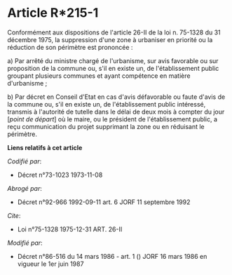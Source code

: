 # Article R*215-1

Conformément aux dispositions de l'article 26-II de la loi n. 75-1328 du 31 décembre 1975, la suppression d'une zone à
urbaniser en priorité ou la réduction de son périmètre est prononcée :

a) Par arrêté du ministre chargé de l'urbanisme, sur avis favorable ou sur proposition de la commune ou, s'il en existe un,
de l'établissement public groupant plusieurs communes et ayant compétence en matière d'urbanisme ;

b) Par décret en Conseil d'Etat en cas d'avis défavorable ou faute d'avis de la commune ou, s'il en existe un, de
l'établissement public intéressé, transmis à l'autorité de tutelle dans le délai de deux mois à compter du jour [*point de
départ*] où le maire, ou le président de l'établissement public, a reçu communication du projet supprimant la zone ou en
réduisant le périmètre.

**Liens relatifs à cet article**

_Codifié par_:

  - Décret n°73-1023 1973-11-08

_Abrogé par_:

  - Décret n°92-966 1992-09-11 art. 6 JORF 11 septembre 1992

_Cite_:

  - Loi n°75-1328 1975-12-31 ART. 26-II

_Modifié par_:

  - Décret n°86-516 du 14 mars 1986 - art. 1 () JORF 16 mars 1986 en vigueur le 1er juin 1987
